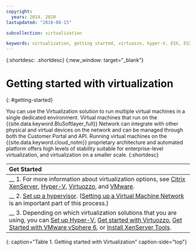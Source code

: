 ```yaml
---
copyright:
  years: 2014, 2020
lastupdated: "2018-08-15"

subcollection: virtualization

keywords: virtualization, getting started, virtuozzo, hyper-V, ESX, ESXi
---
```


{:shortdesc: .shortdesc}
{:new_window: target="_blank"}

# Getting started with virtualization 
{: #getting-started}

You can use the Virtualization solution to run multiple virtual machines in a single dedicated environment. Virtual machines that run on the {{site.data.keyword.BluSoftlayer_full}} Network can integrate with other physical and virtual devices on the network and can be managed through both the Customer Portal and API. Running virtual machines on the {{site.data.keyword.cloud_notm}} proprietary architecture and automated platform offers high levels of stability suitable for enterprise-level virtualization, and virtualization on a smaller scale.
{:shortdesc}

| Get Started       |
|:------------------|
| __ 1. For more information about virtualization options, see [Citrix XenServer](/docs/virtualization?topic=virtualization-what-is-citrix-xenserver-), [Hyper-V](/docs/virtualization?topic=virtualization-what-is-hyper-v-), [Virtuozzo](/docs/virtualization?topic=virtualization-what-is-virtuozzo-), and [VMware](/docs/vmware?topic=vmware-vmware-getting-started#vmware-getting-started). |
| __ 2. [Set up a hypervisor](/docs/virtualization?topic=virtualization-setting-up-a-hypervisor). ([Setting up a Virtual Machine Network](/docs/virtualization?topic=virtualization-setting-up-a-virtual-machine-network) is an important part of this process.) |
| __ 3. Depending on which virtualization solutions that you are using, you can [Set up Hyper-V](/docs/virtualization?topic=virtualization-setting-up-hyper-v), [Get started with Virtuozzo](/docs/virtualization?topic=virtualization-getting-started-with-virtuozzo), [Get Started with VMware vSphere 6](/docs/vmware?topic=vmware-vmware-getting-started#vmware-getting-started-with-vmware-vsphere-6), or [Install XenServer Tools](/docs/virtualization?topic=virtualization-installing-xenserver-tools-when-using-linux). |
{: caption="Table 1. Getting started with Virtualization" caption-side="top"}
